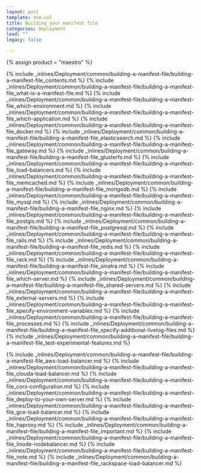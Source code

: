 ```yaml
---
layout: post
template: one-col
title: Building your manifest file
categories: Deployment
lead: ""
legacy: false

---
```

{% assign product = "maestro" %}

{% include _inlines/Deployment/common/building-a-manifest-file/building-a-manifest-file_contents.md %}
{% include _inlines/Deployment/common/building-a-manifest-file/building-a-manifest-file_what-is-a-manifest-file.md %}
{% include _inlines/Deployment/common/building-a-manifest-file/building-a-manifest-file_which-environment.md %}
{% include _inlines/Deployment/common/building-a-manifest-file/building-a-manifest-file_which-application.md %}
{% include _inlines/Deployment/common/building-a-manifest-file/building-a-manifest-file_docker.md %}
{% include _inlines/Deployment/common/building-a-manifest-file/building-a-manifest-file_elasticsearch.md %}
{% include _inlines/Deployment/common/building-a-manifest-file/building-a-manifest-file_gateway.md %}
{% include _inlines/Deployment/common/building-a-manifest-file/building-a-manifest-file_glusterfs.md %}
{% include _inlines/Deployment/common/building-a-manifest-file/building-a-manifest-file_load-balancers.md %}
{% include _inlines/Deployment/common/building-a-manifest-file/building-a-manifest-file_memcached.md %}
{% include _inlines/Deployment/common/building-a-manifest-file/building-a-manifest-file_mongodb.md %}
{% include _inlines/Deployment/common/building-a-manifest-file/building-a-manifest-file_mysql.md %}
{% include _inlines/Deployment/common/building-a-manifest-file/building-a-manifest-file_nginx.md %}
{% include _inlines/Deployment/common/building-a-manifest-file/building-a-manifest-file_postgis.md %}
{% include _inlines/Deployment/common/building-a-manifest-file/building-a-manifest-file_postgresql.md %}
{% include _inlines/Deployment/common/building-a-manifest-file/building-a-manifest-file_rails.md %}
{% include _inlines/Deployment/common/building-a-manifest-file/building-a-manifest-file_redis.md %}
{% include _inlines/Deployment/common/building-a-manifest-file/building-a-manifest-file_rack.md %}
{% include _inlines/Deployment/common/building-a-manifest-file/building-a-manifest-file_sinatra.md %}
{% include _inlines/Deployment/common/building-a-manifest-file/building-a-manifest-file_which-server.md %}
{% include _inlines/Deployment/common/building-a-manifest-file/building-a-manifest-file_shared-servers.md %}
{% include _inlines/Deployment/common/building-a-manifest-file/building-a-manifest-file_external-servers.md %}
{% include _inlines/Deployment/common/building-a-manifest-file/building-a-manifest-file_specify-environment-variables.md %}
{% include _inlines/Deployment/common/building-a-manifest-file/building-a-manifest-file_processes.md %}
{% include _inlines/Deployment/common/building-a-manifest-file/building-a-manifest-file_specify-additional-livelog-files.md %}
{% include _inlines/Deployment/common/building-a-manifest-file/building-a-manifest-file_test-experimental-features.md %}

{% include _inlines/Deployment/common/building-a-manifest-file/building-a-manifest-file_aws-load-balancer.md %}
{% include _inlines/Deployment/common/building-a-manifest-file/building-a-manifest-file_clouda-load-balancer.md %}
{% include _inlines/Deployment/common/building-a-manifest-file/building-a-manifest-file_cors-configuration.md %}
{% include _inlines/Deployment/common/building-a-manifest-file/building-a-manifest-file_deploy-to-your-own-server.md %}
{% include _inlines/Deployment/common/building-a-manifest-file/building-a-manifest-file_gce-load-balancer.md %}
{% include _inlines/Deployment/common/building-a-manifest-file/building-a-manifest-file_haproxy.md %}
{% include _inlines/Deployment/common/building-a-manifest-file/building-a-manifest-file_important.md %}
{% include _inlines/Deployment/common/building-a-manifest-file/building-a-manifest-file_linode-nodebalancer.md %}
{% include _inlines/Deployment/common/building-a-manifest-file/building-a-manifest-file_note.md %}
{% include _inlines/Deployment/common/building-a-manifest-file/building-a-manifest-file_rackspace-load-balancer.md %}
